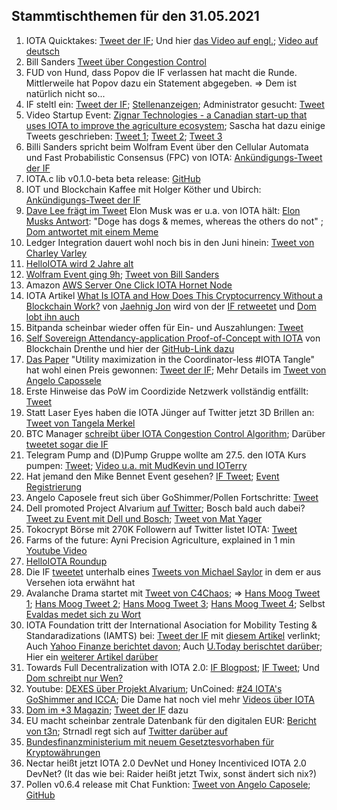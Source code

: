 
## Stammtischthemen für den 31.05.2021
1. IOTA Quicktakes: [Tweet der IF](https://twitter.com/iota/status/1396819084487049217?s=20); Und hier [das Video auf engl.](https://www.youtube.com/watch?v=doQpAyps4Gg); [Video auf deutsch](https://www.youtube.com/watch?v=ZjijkjlAtDE&feature=youtu.be)
2. Bill Sanders [Tweet über Congestion Control](https://twitter.com/BillySandersIF/status/1396837543635730438?s=19)
3. FUD von Hund, dass Popov die IF verlassen hat macht die Runde. Mittlerweile hat Popov dazu ein Statement abgegeben. => Dem ist natürlich nicht so...
4. IF steltl ein: [Tweet der IF](https://twitter.com/iota/status/1396858813144309768?s=19); [Stellenanzeigen](https://iota.bamboohr.com/jobs/view.php?id=148&source=aWQ9NA%3D%3D); Administrator gesucht: [Tweet](https://twitter.com/iota/status/1397583613139509250)
5. Video Startup Event: [Zignar Technologies - a Canadian start-up that uses IOTA to improve the agriculture ecosystem](https://www.youtube.com/watch?v=P3sKtI9z2BU); Sascha hat dazu einige Tweets geschrieben: [Tweet 1](https://twitter.com/sascha1337/status/1397103067393265664?s=20); [Tweet 2](https://twitter.com/wEEtoZ/status/1397109270714462208?s=20); [Tweet 3](https://twitter.com/sascha1337/status/1393632865032704005?s=20)
6. Billi Sanders spricht beim Wolfram Event über den Cellular Automata und Fast Probabilistic Consensus (FPC) von IOTA: [Ankündigungs-Tweet der IF](https://twitter.com/iota/status/1397123158239584266)
7. IOTA.c lib v0.1.0-beta beta release: [GitHub](https://github.com/iotaledger/iota.c/releases/tag/v0.1.0-beta)
8. IOT und Blockchain Kaffee mit Holger Köther und Ubirch: [Ankündigungs-Tweet der IF](https://twitter.com/iota/status/1397221113277603841)
9. [Dave Lee frägt im Tweet](https://twitter.com/heydave7/status/1396949202622586881?s=20) Elon Musk was er u.a. von IOTA hält: [Elon Musks Antwort](https://twitter.com/elonmusk/status/1397064185222078467?s=20): "Doge has dogs & memes, whereas the others do not" ; [Dom antwortet mit einem Meme](https://twitter.com/DomSchiener/status/1397073256553885696?s=20)
10. Ledger Integration dauert wohl noch bis in den Juni hinein: [Tweet von Charley Varley](https://twitter.com/c_varley/status/1397211470023348224?s=20)
11. [HelloIOTA wird 2 Jahre alt](https://twitter.com/ChrisMuellerHI/status/1397104535030599680?s=20)
12. [Wolfram Event ging 9h](https://youtu.be/cS4u-VpmC98); [Tweet von Bill Sanders](https://twitter.com/BillySandersIF/status/1397969502575501314?s=19)
13. Amazon [AWS Server One Click IOTA Hornet Node](https://twitter.com/iota/status/1397601953115422736?s=20)
14. IOTA Artikel [What Is IOTA and How Does This Cryptocurrency Without a Blockchain Work?](https://www.makeuseof.com/what-is-iota/) von [Jaehnig Jon](https://twitter.com/JaehnigJon/status/1397561077219659781?s=20) wird von der [IF retweetet](https://twitter.com/iota/status/1397538323779002376?s=20) und [Dom lobt ihn auch](https://twitter.com/DomSchiener/status/1397570996756963328?s=20)
15. Bitpanda scheinbar wieder offen für Ein- und Auszahlungen: [Tweet](https://twitter.com/bohl_oliver/status/1397529166803656710?s=20)
16. [Self Sovereign Attendancy-application Proof-of-Concept with IOTA](https://youtu.be/1he99ffqX2I) von Blockchain Drenthe und hier der [GitHub-Link dazu](https://gitlab.com/blockchainlabdrenthe/nodeSSA)
17. [Das Paper](https://www.researchgate.net/publication/349916426_Utility_maximisation_in_the_Coordinator-less_IOTA_Tangle) "Utility maximization in the Coordinator-less #IOTA Tangle" hat wohl einen Preis gewonnen: [Tweet der IF](https://twitter.com/iota/status/1397492813038825474); Mehr Details im [Tweet von Angelo Capossele](https://twitter.com/AngeloCapossele/status/1397503970814439424?s=20)
18. Erste Hinweise das PoW im Coordizide Netzwerk vollständig entfällt: [Tweet](https://twitter.com/Vrom14286662/status/1397784195502649346?s=20)
19. Statt Laser Eyes haben die IOTA Jünger auf Twitter jetzt 3D Brillen an: [Tweet von Tangela Merkel](https://twitter.com/TangleaMerkle/status/1397472720594644997?s=20)
20. BTC Manager [schreibt über IOTA Congestion Control Algorithm](https://btcmanager.com/iotas-icca-live-goshimmer/?utm_source=CryptoMarketCap&utm_medium=app); Darüber [tweetet sogar die IF](https://btcmanager.com/iotas-icca-live-goshimmer/?utm_source=CryptoMarketCap&utm_medium=app)
21. Telegram Pump and (D)Pump Gruppe wollte am 27.5. den IOTA Kurs pumpen: [Tweet](https://twitter.com/Vrom14286662/status/1397625391964119042?s=20); [Video u.a. mit MudKevin und IOTerry](https://www.youtube.com/watch?v=tohQ7JSO8p0)
22. Hat jemand den Mike Bennet Event gesehen? [IF Tweet](https://twitter.com/iota/status/1395771774512553985?s=20); [Event Registrierung](https://www.blockchainireland.ie/events/keeping-it-simple-data-tenets-and-standards-for-success-in-the-age-of-dlt/)
23. Angelo Caposele freut sich über GoShimmer/Pollen Fortschritte: [Tweet](https://twitter.com/AngeloCapossele/status/1397301377727180808?s=20)
24. Dell promoted Project Alvarium [auf Twitter](https://twitter.com/dellemc/status/1397662073413373958?s=21); Bosch bald auch dabei? [Tweet zu Event mit Dell und Bosch](https://twitter.com/Vrom14286662/status/1397861875979796484?s=20); [Tweet von Mat Yager](https://twitter.com/Mat_Yarger/status/1397674664080588802?s=20)
25. Tokocrypt Börse mit 270K Followern auf Twitter listet IOTA: [Tweet](https://twitter.com/Tokocrypto/status/1397825275958681603?s=20)
26. Farms of the future: Ayni Precision Agriculture, explained in 1 min [Youtube Video](https://www.youtube.com/watch?v=D17iJmwrVnQ&feature=youtu.be)
27. [HelloIOTA Roundup](https://www.youtube.com/watch?v=OCDibZb1XYE)
28. Die IF [tweetet](https://twitter.com/iota/status/1397938363508875267?s=20) unterhalb eines [Tweets von Michael Saylor](https://twitter.com/michael_saylor/status/1397903820114513920?s=20) in dem er aus Versehen iota erwähnt hat
29. Avalanche Drama startet mit [Tweet von C4Chaos](https://twitter.com/c4chaos/status/1397714670727827457?s=20); => [Hans Moog Tweet 1](https://twitter.com/hus_qy/status/1397826684037079040?s=20); [Hans Moog Tweet 2](https://twitter.com/hus_qy/status/1397845251767910403?s=20); [Hans Moog Tweet 3](https://twitter.com/hus_qy/status/1397855529930838018?s=20); [Hans Moog Tweet 4](https://twitter.com/hus_qy/status/1398061358336425985?s=20); Selbst [Evaldas medet sich zu Wort](https://twitter.com/lunfardo314/status/1397838402351927299?s=20)
30. IOTA Foundation tritt der International Asociation for Mobility Testing & Standaradizations (IAMTS) bei: [Tweet der IF](https://twitter.com/iota/status/1398217551683915776?s=19) mit [diesem Artikel](https://www.sae.org/news/press-room/2021/05/the-iota-foundation-dspace-and-the-transtec-group-join-the-international-alliance-for-mobility-testing--standardization) verlinkt; Auch [Yahoo Finanze berichtet davon](https://finance.yahoo.com/news/iota-foundation-dspace-transtec-group-171500319.html?guccounter=1); Auch [U.Today berischtet darüber](https://u.today/iota-joins-international-alliance-of-companies-working-in-autonomous-driving-sector); Hier ein [weiterer Artikel darüber](http://www.prweb.com/releases/the_iota_foundation_dspace_and_the_transtec_group_join_the_international_alliance_for_mobility_testing_standardization/prweb17969994.htm)
31. Towards Full Decentralization with IOTA 2.0: [IF Blogpost](https://blog.iota.org/path-towards-full-decentralization-with-iota-2-0/); [IF Tweet](https://twitter.com/iota/status/1398310675617832961?s=20); Und [Dom schreibt nur Wen?](https://twitter.com/DomSchiener/status/1398334197895417856?s=20)
32. Youtube: [DEXES über Projekt Alvarium](https://www.youtube.com/watch?v=KhBmeVJRxHU); UnCoined: [#24 IOTA's GoShimmer and ICCA](https://www.youtube.com/watch?v=5p-XfmPOyao); Die Dame hat noch viel mehr [Videos über IOTA](https://www.youtube.com/channel/UCtpz9oCJlMzviwSksDMNBLw)
33. [Dom im +3 Magazin](https://viewer.joomag.com/-3-magazin-mai-2021/0197391001622036406?short&); [Tweet der IF](https://twitter.com/iota/status/1398331691253616642?s=20) dazu
34. EU macht scheinbar zentrale Datenbank für den digitalen EUR: [Bericht von t3n](https://t3n.de/news/konzept-digital-euro-ezb-1381149/); Strnadl regt sich auf [Twitter darüber auf](https://twitter.com/archimate/status/1398350507551465475?s=20)
35. [Bundesfinanzministerium mit neuem Gesetztesvorhaben für Kryptowährungen](https://www.bundesfinanzministerium.de/Content/DE/Gesetzestexte/Gesetze_Gesetzesvorhaben/Abteilungen/Abteilung_VII/19_Legislaturperiode/2021-05-26-Kryptowertetransfer-Verordnung/0-Gesetz.html)
36. Nectar heißt jetzt IOTA 2.0 DevNet und Honey Incentiviced IOTA 2.0 DevNet? (It das wie bei: Raider heißt jetzt Twix, sonst ändert sich nix?)
37. Pollen v0.6.4 release mit Chat Funktion: [Tweet von Angelo Caposele](https://twitter.com/AngeloCapossele/status/1398605462082306049?s=20); [GitHub](https://github.com/iotaledger/goshimmer/releases/tag/v0.6.4)
